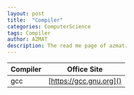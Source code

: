 ```yaml
---
layout: post
title:  "Compiler"
categories: ComputerScience
tags: Compiler
author: AZMAT
description: The read me page of azmat.
---
```

| Compiler | Office Site |
|----------|-------------|
| gcc      |[https://gcc.gnu.org]()|
